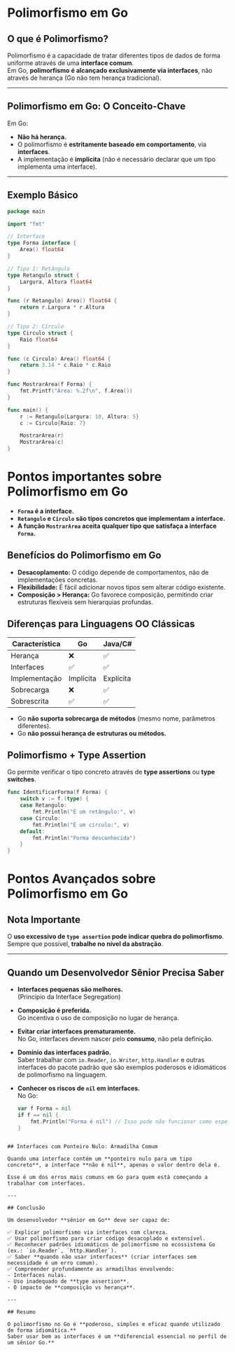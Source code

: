 # Polimorfismo em Go

## O que é Polimorfismo?

Polimorfismo é a capacidade de tratar diferentes tipos de dados de forma uniforme através de uma **interface comum**.  
Em Go, **polimorfismo é alcançado exclusivamente via interfaces**, não através de herança (Go não tem herança tradicional).

---

## Polimorfismo em Go: O Conceito-Chave

Em Go:
- **Não há herança.**
- O polimorfismo é **estritamente baseado em comportamento**, via **interfaces**.
- A implementação é **implícita** (não é necessário declarar que um tipo implementa uma interface).

---

## Exemplo Básico

```go
package main

import "fmt"

// Interface
type Forma interface {
    Area() float64
}

// Tipo 1: Retângulo
type Retangulo struct {
    Largura, Altura float64
}

func (r Retangulo) Area() float64 {
    return r.Largura * r.Altura
}

// Tipo 2: Círculo
type Circulo struct {
    Raio float64
}

func (c Circulo) Area() float64 {
    return 3.14 * c.Raio * c.Raio
}

func MostrarArea(f Forma) {
    fmt.Printf("Área: %.2f\n", f.Area())
}

func main() {
    r := Retangulo{Largura: 10, Altura: 5}
    c := Circulo{Raio: 7}

    MostrarArea(r)
    MostrarArea(c)
}
```

# Pontos importantes sobre Polimorfismo em Go

- **`Forma` é a interface.**
- **`Retangulo` e `Circulo` são tipos concretos que implementam a interface.**
- **A função `MostrarArea` aceita qualquer tipo que satisfaça a interface `Forma`.**


## Benefícios do Polimorfismo em Go

- **Desacoplamento:** O código depende de comportamentos, não de implementações concretas.
- **Flexibilidade:** É fácil adicionar novos tipos sem alterar código existente.
- **Composição > Herança:** Go favorece composição, permitindo criar estruturas flexíveis sem hierarquias profundas.

## Diferenças para Linguagens OO Clássicas

| Característica    | Go          | Java/C#     |
|-------------------|-------------|-------------|
| Herança           | ❌          | ✅           |
| Interfaces        | ✅          | ✅           |
| Implementação     | Implícita   | Explícita    |
| Sobrecarga        | ❌          | ✅           |
| Sobrescrita       | ✅          | ✅           |

- Go **não suporta sobrecarga de métodos** (mesmo nome, parâmetros diferentes).
- Go **não possui herança de estruturas ou métodos.**


## Polimorfismo + Type Assertion

Go permite verificar o tipo concreto através de **type assertions** ou **type switches**.

```go
func IdentificarForma(f Forma) {
    switch v := f.(type) {
    case Retangulo:
        fmt.Println("É um retângulo:", v)
    case Circulo:
        fmt.Println("É um círculo:", v)
    default:
        fmt.Println("Forma desconhecida")
    }
}
```

# Pontos Avançados sobre Polimorfismo em Go

## Nota Importante

O **uso excessivo de `type assertion` pode indicar quebra do polimorfismo**.  
Sempre que possível, **trabalhe no nível da abstração**.

---

## Quando um Desenvolvedor Sênior Precisa Saber

- **Interfaces pequenas são melhores.**  
  (Princípio da Interface Segregation)
  
- **Composição é preferida.**  
  Go incentiva o uso de composição no lugar de herança.

- **Evitar criar interfaces prematuramente.**  
  No Go, interfaces devem nascer pelo **consumo**, não pela definição.

- **Domínio das interfaces padrão.**  
  Saber trabalhar com `io.Reader`, `io.Writer`, `http.Handler` e outras interfaces do pacote padrão que são exemplos poderosos e idiomáticos de polimorfismo na linguagem.

- **Conhecer os riscos de `nil` em interfaces.**  
  No Go:
  ```go
  var f Forma = nil
  if f == nil {
      fmt.Println("Forma é nil") // Isso pode não funcionar como esperado
  }
```

## Interfaces com Ponteiro Nulo: Armadilha Comum

Quando uma interface contém um **ponteiro nulo para um tipo concreto**, a interface **não é nil**, apenas o valor dentro dela é.

Esse é um dos erros mais comuns em Go para quem está começando a trabalhar com interfaces.

---

## Conclusão

Um desenvolvedor **sênior em Go** deve ser capaz de:

✅ Explicar polimorfismo via interfaces com clareza.  
✅ Usar polimorfismo para criar código desacoplado e extensível.  
✅ Reconhecer padrões idiomáticos de polimorfismo no ecossistema Go (ex.: `io.Reader`, `http.Handler`).  
✅ Saber **quando não usar interfaces** (criar interfaces sem necessidade é um erro comum).  
✅ Compreender profundamente as armadilhas envolvendo:
- Interfaces nulas.
- Uso inadequado de **type assertion**.
- O impacto de **composição vs herança**.

---

## Resumo

O polimorfismo no Go é **poderoso, simples e eficaz quando utilizado de forma idiomática.**  
Saber usar bem as interfaces é um **diferencial essencial no perfil de um sênior Go.**


